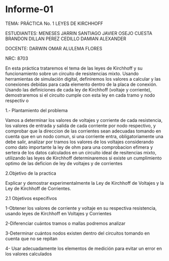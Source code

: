 # Informe-01 

TEMA: PRÁCTICA No. 1 LEYES DE KIRCHHOFF

ESTUDIANTES:  MENESES JARRIN SANTIAGO JAVIER OSEJO CUESTA BRANDON DILLAN PEREZ CEDILLO DAMIAN ALEXANDER 
    
DOCENTE: DARWIN OMAR ALULEMA FLORES 
 
NRC:  8703

En esta práctica trataremos el tema de las leyes de Kirchhoff y su funcionamiento sobre un circuito de resistencias mixto. Usando herramientas de simulación digital, definiremos los valores a calcular y las conexiones debidas para cada elemento dentro de la placa de conexión. Usando las definiciones de cada ley de Kirchhoff (voltaje y corriente), demostraremos si el circuito cumple con esta ley en cada tramo y nodo respectiv o

1.- Plantamiento del problema

Vamos a determinar los valores de voltajes y corriente de cada resistencia, los valores de entrada y salida de cada corriente por nodo respectivo, y comprobar que la direccion de las corrientes sean adecuadas tomando en cuenta que en un nodo comun, si una corriente entra, obligatoriamente una debe salir, analizar por tramos los valores de los voltajes considerando como dato importante la ley de ohm para una comprobacion efimera y  sertera de los datos calculados en un circuito ideal de resitencias mixto, utilizando las leyes de Kirchhoff determinaremos si existe un cumplimiento optimo de las deficion de ley de voltajes y de corrientes

2.Objetivo de la practica

Explicar y demostrar experimentalmente la Ley de Kirchhoff de Voltajes y la Ley de Kirchhoff de Corrientes. 

2.1 Objetivos especifivos 

1-Obtener los valores de corriente y voltaje en su respectiva resistencia, usando leyes de Kirchhoff en Voltajes y Corrientes

2-Diferenciar cuántos tramos o mallas podremos analizar  

3-Determinar cuántos nodos existen dentro del circuitos tomando en cuenta que no se repitan
  
4- Usar adecuadamente los elementos de medición para evitar un error en los valores calculados





